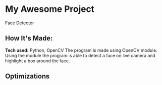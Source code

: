 # My Awesome Project
Face Detector

## How It's Made:
**Tech used:** Python, OpenCV
The program is made using OpenCV module. Using the module the program is able to detect a face on live camera and highlight a box around the face.



## Optimizations








